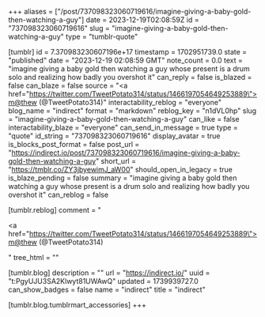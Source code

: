 +++
aliases = ["/post/737098323060719616/imagine-giving-a-baby-gold-then-watching-a-guy"]
date = 2023-12-19T02:08:59Z
id = "737098323060719616"
slug = "imagine-giving-a-baby-gold-then-watching-a-guy"
type = "tumblr-quote"

[tumblr]
id = 7.370983230607196e+17
timestamp = 1702951739.0
state = "published"
date = "2023-12-19 02:08:59 GMT"
note_count = 0.0
text = "imagine giving a baby gold then watching a guy whose present is a drum solo and realizing how badly you overshot it"
can_reply = false
is_blazed = false
can_blaze = false
source = "<a href=\"https://twitter.com/TweetPotato314/status/1466197054649253889\">m@thew (@TweetPotato314)</a>"
interactability_reblog = "everyone"
blog_name = "indirect"
format = "markdown"
reblog_key = "n1dVL0hp"
slug = "imagine-giving-a-baby-gold-then-watching-a-guy"
can_like = false
interactability_blaze = "everyone"
can_send_in_message = true
type = "quote"
id_string = "737098323060719616"
display_avatar = true
is_blocks_post_format = false
post_url = "https://indirect.io/post/737098323060719616/imagine-giving-a-baby-gold-then-watching-a-guy"
short_url = "https://tmblr.co/ZY3jbyewimJ_aW00"
should_open_in_legacy = true
is_blaze_pending = false
summary = "imagine giving a baby gold then watching a guy whose present is a drum solo and realizing how badly you overshot it"
can_reblog = false

[tumblr.reblog]
comment = "<p><a href=\"https://twitter.com/TweetPotato314/status/1466197054649253889\">m@thew (@TweetPotato314)</a></p>"
tree_html = ""

[tumblr.blog]
description = ""
url = "https://indirect.io/"
uuid = "t:PgyUJU3SA2Klwyt81UWAwQ"
updated = 1739939727.0
can_show_badges = false
name = "indirect"
title = "indirect"

[tumblr.blog.tumblrmart_accessories]
+++
